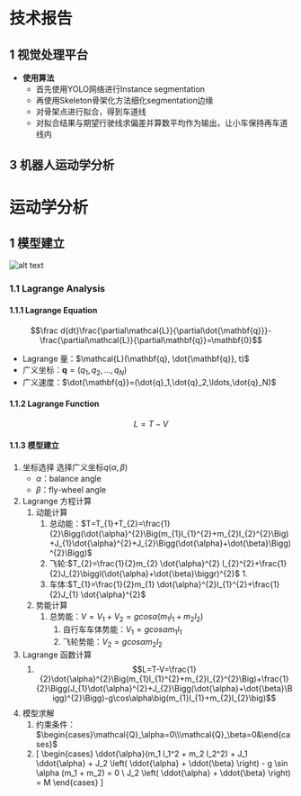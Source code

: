 # 技术报告

## 1 视觉处理平台

- **使用算法**
  - 首先使用YOLO网络进行Instance segmentation
  - 再使用Skeleton骨架化方法细化segmentation边缘
  - 对骨架点进行拟合，得到车道线
  - 对拟合结果与期望行驶线求偏差并算数平均作为输出，让小车保持再车道线内


## 3 机器人运动学分析

# 运动学分析

## 1 模型建立

![alt text](image.png)


### 1.1 Lagrange Analysis

#### 1.1.1 **Lagrange Equation**

$$\frac d{dt}\frac{\partial\mathcal{L}}{\partial\dot{\mathbf{q}}}-\frac{\partial\mathcal{L}}{\partial\mathbf{q}}=\mathbf{0}$$

- Lagrange 量：$\mathcal{L}(\mathbf{q}, \dot{\mathbf{q}}, t)$
- 广义坐标：$\mathbf{q}=(q_1,q_2,\ldots,q_N)$
- 广义速度：$\dot{\mathbf{q}}=(\dot{q}_1,\dot{q}_2,\ldots,\dot{q}_N)$

#### 1.1.2 **Lagrange Function**

$$L=T-V$$


#### 1.1.3 **模型建立**

1. 坐标选择
   选择广义坐标$q(\alpha,\beta)$
   - $\alpha$：balance angle
   - $\beta$：fly-wheel angle
2. Lagrange 方程计算
   1. 动能计算
      1. 总动能：$T=T_{1}+T_{2}=\frac{1}{2}\Bigg(\dot{\alpha}^{2}\Big(m_{1}l_{1}^{2}+m_{2}l_{2}^{2}\Big)+J_{1}\dot{\alpha}^{2}+J_{2}\Bigg(\dot{\alpha}+\dot{\beta}\Bigg)^{2}\Bigg)$
      2. 飞轮:$T_{2}=\frac{1}{2}m_{2} \dot{\alpha}^{2} l_{2}^{2}+\frac{1}{2}J_{2}\biggl(\dot{\alpha}+\dot{\beta}\biggr)^{2}$
         1. 
      3. 车体:$T_{1}=\frac{1}{2}m_{1} \dot{\alpha}^{2}l_{1}^{2}+\frac{1}{2}J_{1} \dot{\alpha}^{2}$
   2. 势能计算
      1. 总势能：$V=V_{1}+V_{2}=gcos\alpha(m_{1}l_{1}+m_{2}l_{2})$
         1. 自行车车体势能：$V_{1}=gcos\alpha m_{1}l_{1}$
         2. 飞轮势能：$V_{2}=gcos\alpha m_{2}l_{2}$
3. Lagrange 函数计算
   1. $$L=T-V=\frac{1}{2}\dot{\alpha}^{2}\Big(m_{1}l_{1}^{2}+m_{2}l_{2}^{2}\Big)+\frac{1}{2}\Bigg(J_{1}\dot{\alpha}^{2}+J_{2}\Bigg(\dot{\alpha}+\dot{\beta}\Bigg)^{2}\Bigg)-g\cos\alpha\big(m_{1}l_{1}+m_{2}l_{2}\big)$$
4. 模型求解
   1. 约束条件：$\begin{cases}\mathcal{Q}_\alpha=0\\\mathcal{Q}_\beta=0&\end{cases}$
   2. \[
\begin{cases}
\ddot{\alpha}(m_1 l_1^2 + m_2 l_2^2) + J_1 \ddot{\alpha} + J_2 \left( \ddot{\alpha} + \ddot{\beta} \right) - g \sin \alpha (m_1 + m_2) = 0 \\
J_2 \left( \ddot{\alpha} + \ddot{\beta} \right) = M
\end{cases}
\]
